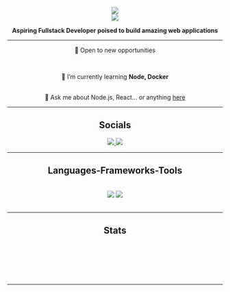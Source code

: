 <div align="center">
    <img src="https://github.com/shreyash-vishwasrao/shreyash-vishwasrao/assets/74005022/d99a9933-c791-46b8-a40e-3f3be6066e0e" />
    <br />
    <img src="https://visitor-badge.laobi.icu/badge?page_id=shreyash-vishwasrao.shreyash-vishwasrao" />
</div>
<p align="center"><strong>Aspiring Fullstack Developer poised to build amazing web applications</strong></p>

<hr />


<div align="center"> 
 <p>🔭 Open to new opportunities</p>
 <br />
 <p>🌱 I’m currently learning <strong>Node, Docker</strong></p>
 <br />
 💬 Ask me about Node.js, React... or anything <a href="https://github.com/shreyash-vishwasrao/shreyash-vishwasrao/issues">here</a>
 </p>
<!-- ⚡ Fun fact **Game of Thrones Night's Watch cloaks are made from Ikea rugs** -->
</div>

<hr />

<div align="center">
    <h2>Socials</h2>
    <a href="mailto:shreyashv0929@gmail.com" target="_blank">
        <img src="https://img.shields.io/badge/Gmail-333333?style=for-the-badge&logo=gmail&logoColor=red" />
    </a>
    <a href="https://www.linkedin.com/in/shreyashvishwasrao" target="_blank">
        <img src="https://img.shields.io/badge/LinkedIn-0077B5?style=for-the-badge&logo=linkedin&logoColor=white" target="_blank" />
    </a>
  <!-- <a href="https://salesp07.github.io" target="_blank" style="text-decoration: none">
     <img src="https://img.shields.io/badge/Portfolio-FF5722?style=for-the-badge&logo=todoist&logoColor=white" target="_blank" /> 
     sqlite, safari, google-chrome are other good icon options
  </a> -->
</div>

 <hr/>
 
<h2 align="center">Languages-Frameworks-Tools</h2>
<br/>
<div align="center">
    <img src="https://skillicons.dev/icons?i=html,css,javascript,python,typescript,c,java,nodejs,nextjs,express" />
    <img src="https://skillicons.dev/icons?i=mongodb,react,bootstrap,tailwind,figma,vscode,git,github,docker,mysql" /><br>
</div>

<br/>


<!--    <div align="center">
      <h2>🐍 My Contributions 🐍</h2>
      <br>
      <img alt="snake eating my contributions" src="https://raw.githubusercontent.com/salesp07/salesp07/output/github-contribution-grid-snake.svg" />
      
      <br/><br/><br/>
    </div>
-->

<hr/>

<h2 align="center">Stats</h2>
<br>

<div align="center">
    <img src="http://github-profile-summary-cards.vercel.app/api/cards/profile-details?username=ForkedByCode&amp;theme=github_dark" alt="">
    <img src="http://github-profile-summary-cards.vercel.app/api/cards/repos-per-language?username=ForkedByCode&amp;theme=github_dark" alt="">
    <img src="http://github-profile-summary-cards.vercel.app/api/cards/most-commit-language?username=ForkedByCode&amp;theme=github_dark" alt="">
    <img src="http://github-profile-summary-cards.vercel.app/api/cards/stats?username=ForkedByCode&amp;theme=github_dark" alt="">
    <img src="http://github-profile-summary-cards.vercel.app/api/cards/productive-time?username=ForkedByCode&amp;theme=github_dark&amp;utcOffset=8" alt="">
</div>

<br/><br/>

<hr/>
<br/>
